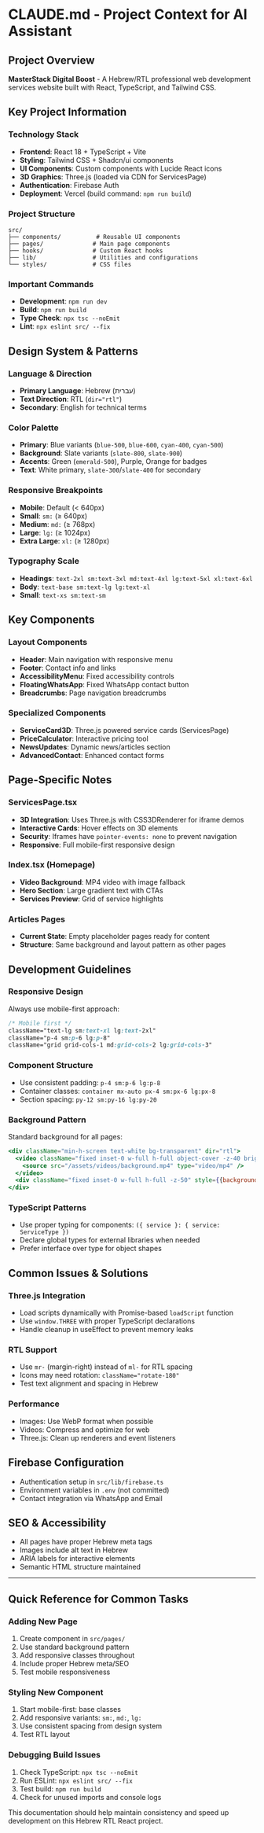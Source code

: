 # CLAUDE.md - Project Context for AI Assistant

## Project Overview
**MasterStack Digital Boost** - A Hebrew/RTL professional web development services website built with React, TypeScript, and Tailwind CSS.

## Key Project Information

### Technology Stack
- **Frontend**: React 18 + TypeScript + Vite
- **Styling**: Tailwind CSS + Shadcn/ui components
- **UI Components**: Custom components with Lucide React icons
- **3D Graphics**: Three.js (loaded via CDN for ServicesPage)
- **Authentication**: Firebase Auth
- **Deployment**: Vercel (build command: `npm run build`)

### Project Structure
```
src/
├── components/          # Reusable UI components
├── pages/              # Main page components
├── hooks/              # Custom React hooks
├── lib/                # Utilities and configurations
└── styles/             # CSS files
```

### Important Commands
- **Development**: `npm run dev`  
- **Build**: `npm run build`
- **Type Check**: `npx tsc --noEmit`
- **Lint**: `npx eslint src/ --fix`

## Design System & Patterns

### Language & Direction
- **Primary Language**: Hebrew (עברית)
- **Text Direction**: RTL (`dir="rtl"`)
- **Secondary**: English for technical terms

### Color Palette
- **Primary**: Blue variants (`blue-500`, `blue-600`, `cyan-400`, `cyan-500`)
- **Background**: Slate variants (`slate-800`, `slate-900`)
- **Accents**: Green (`emerald-500`), Purple, Orange for badges
- **Text**: White primary, `slate-300`/`slate-400` for secondary

### Responsive Breakpoints
- **Mobile**: Default (< 640px)
- **Small**: `sm:` (≥ 640px)
- **Medium**: `md:` (≥ 768px) 
- **Large**: `lg:` (≥ 1024px)
- **Extra Large**: `xl:` (≥ 1280px)

### Typography Scale
- **Headings**: `text-2xl sm:text-3xl md:text-4xl lg:text-5xl xl:text-6xl`
- **Body**: `text-base sm:text-lg lg:text-xl`
- **Small**: `text-xs sm:text-sm`

## Key Components

### Layout Components
- **Header**: Main navigation with responsive menu
- **Footer**: Contact info and links
- **AccessibilityMenu**: Fixed accessibility controls
- **FloatingWhatsApp**: Fixed WhatsApp contact button
- **Breadcrumbs**: Page navigation breadcrumbs

### Specialized Components
- **ServiceCard3D**: Three.js powered service cards (ServicesPage)
- **PriceCalculator**: Interactive pricing tool
- **NewsUpdates**: Dynamic news/articles section
- **AdvancedContact**: Enhanced contact forms

## Page-Specific Notes

### ServicesPage.tsx
- **3D Integration**: Uses Three.js with CSS3DRenderer for iframe demos
- **Interactive Cards**: Hover effects on 3D elements
- **Security**: Iframes have `pointer-events: none` to prevent navigation
- **Responsive**: Full mobile-first responsive design

### Index.tsx (Homepage)
- **Video Background**: MP4 video with image fallback
- **Hero Section**: Large gradient text with CTAs
- **Services Preview**: Grid of service highlights

### Articles Pages
- **Current State**: Empty placeholder pages ready for content
- **Structure**: Same background and layout pattern as other pages

## Development Guidelines

### Responsive Design
Always use mobile-first approach:
```css
/* Mobile first */
className="text-lg sm:text-xl lg:text-2xl"
className="p-4 sm:p-6 lg:p-8"
className="grid grid-cols-1 md:grid-cols-2 lg:grid-cols-3"
```

### Component Structure
- Use consistent padding: `p-4 sm:p-6 lg:p-8`
- Container classes: `container mx-auto px-4 sm:px-6 lg:px-8`
- Section spacing: `py-12 sm:py-16 lg:py-20`

### Background Pattern
Standard background for all pages:
```jsx
<div className="min-h-screen text-white bg-transparent" dir="rtl">
  <video className="fixed inset-0 w-full h-full object-cover -z-40 brightness-[0.3]" autoPlay muted loop playsInline>
    <source src="/assets/videos/background.mp4" type="video/mp4" />
  </video>
  <div className="fixed inset-0 w-full h-full -z-50" style={{backgroundImage: 'url(/assets/images/image.png)', ...}} />
</div>
```

### TypeScript Patterns
- Use proper typing for components: `({ service }: { service: ServiceType })`
- Declare global types for external libraries when needed
- Prefer interface over type for object shapes

## Common Issues & Solutions

### Three.js Integration
- Load scripts dynamically with Promise-based `loadScript` function
- Use `window.THREE` with proper TypeScript declarations
- Handle cleanup in useEffect to prevent memory leaks

### RTL Support
- Use `mr-` (margin-right) instead of `ml-` for RTL spacing
- Icons may need rotation: `className="rotate-180"` 
- Test text alignment and spacing in Hebrew

### Performance
- Images: Use WebP format when possible
- Videos: Compress and optimize for web
- Three.js: Clean up renderers and event listeners

## Firebase Configuration
- Authentication setup in `src/lib/firebase.ts`
- Environment variables in `.env` (not committed)
- Contact integration via WhatsApp and Email

## SEO & Accessibility
- All pages have proper Hebrew meta tags
- Images include alt text in Hebrew
- ARIA labels for interactive elements
- Semantic HTML structure maintained

---

## Quick Reference for Common Tasks

### Adding New Page
1. Create component in `src/pages/`
2. Use standard background pattern
3. Add responsive classes throughout
4. Include proper Hebrew meta/SEO
5. Test mobile responsiveness

### Styling New Component
1. Start mobile-first: base classes
2. Add responsive variants: `sm:`, `md:`, `lg:`
3. Use consistent spacing from design system
4. Test RTL layout

### Debugging Build Issues
1. Check TypeScript: `npx tsc --noEmit`
2. Run ESLint: `npx eslint src/ --fix`
3. Test build: `npm run build`
4. Check for unused imports and console logs

This documentation should help maintain consistency and speed up development on this Hebrew RTL React project.